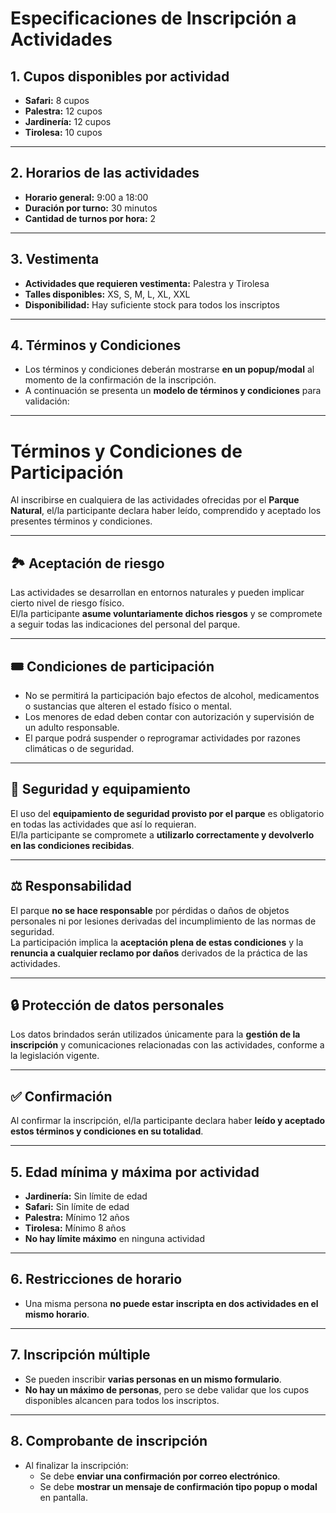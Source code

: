 # Especificaciones de Inscripción a Actividades

## 1. Cupos disponibles por actividad
- **Safari:** 8 cupos  
- **Palestra:** 12 cupos  
- **Jardinería:** 12 cupos  
- **Tirolesa:** 10 cupos  

---

## 2. Horarios de las actividades
- **Horario general:** 9:00 a 18:00  
- **Duración por turno:** 30 minutos  
- **Cantidad de turnos por hora:** 2  

---

## 3. Vestimenta
- **Actividades que requieren vestimenta:** Palestra y Tirolesa  
- **Talles disponibles:** XS, S, M, L, XL, XXL  
- **Disponibilidad:** Hay suficiente stock para todos los inscriptos  

---

## 4. Términos y Condiciones
- Los términos y condiciones deberán mostrarse **en un popup/modal** al momento de la confirmación de la inscripción.
- A continuación se presenta un **modelo de términos y condiciones** para validación:

---
# Términos y Condiciones de Participación

Al inscribirse en cualquiera de las actividades ofrecidas por el **Parque Natural**, el/la participante declara haber leído, comprendido y aceptado los presentes términos y condiciones.

---

## 🏞️ Aceptación de riesgo
Las actividades se desarrollan en entornos naturales y pueden implicar cierto nivel de riesgo físico.  
El/la participante **asume voluntariamente dichos riesgos** y se compromete a seguir todas las indicaciones del personal del parque.

---

## 🎟️ Condiciones de participación

- No se permitirá la participación bajo efectos de alcohol, medicamentos o sustancias que alteren el estado físico o mental.  
- Los menores de edad deben contar con autorización y supervisión de un adulto responsable.  
- El parque podrá suspender o reprogramar actividades por razones climáticas o de seguridad.

---

## 🦺 Seguridad y equipamiento
El uso del **equipamiento de seguridad provisto por el parque** es obligatorio en todas las actividades que así lo requieran.  
El/la participante se compromete a **utilizarlo correctamente y devolverlo en las condiciones recibidas**.

---

## ⚖️ Responsabilidad
El parque **no se hace responsable** por pérdidas o daños de objetos personales ni por lesiones derivadas del incumplimiento de las normas de seguridad.  
La participación implica la **aceptación plena de estas condiciones** y la **renuncia a cualquier reclamo por daños** derivados de la práctica de las actividades.

---

## 🔒 Protección de datos personales
Los datos brindados serán utilizados únicamente para la **gestión de la inscripción** y comunicaciones relacionadas con las actividades, conforme a la legislación vigente.

---

## ✅ Confirmación
Al confirmar la inscripción, el/la participante declara haber **leído y aceptado estos términos y condiciones en su totalidad**.



---

## 5. Edad mínima y máxima por actividad
- **Jardinería:** Sin límite de edad  
- **Safari:** Sin límite de edad  
- **Palestra:** Mínimo 12 años  
- **Tirolesa:** Mínimo 8 años  
- **No hay límite máximo** en ninguna actividad  

---

## 6. Restricciones de horario
- Una misma persona **no puede estar inscripta en dos actividades en el mismo horario**.

---

## 7. Inscripción múltiple
- Se pueden inscribir **varias personas en un mismo formulario**.  
- **No hay un máximo de personas**, pero se debe validar que los cupos disponibles alcancen para todos los inscriptos.

---

## 8. Comprobante de inscripción
- Al finalizar la inscripción:
  - Se debe **enviar una confirmación por correo electrónico**.  
  - Se debe **mostrar un mensaje de confirmación tipo popup o modal** en pantalla.
